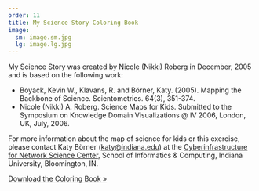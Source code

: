 ```yaml
---
order: 11
title: My Science Story Coloring Book
image:
  sm: image.sm.jpg
  lg: image.lg.jpg
---
```

My Science Story was created by Nicole (Nikki) Roberg in December, 2005 and is based on the following work:

* Boyack, Kevin W., Klavans, R. and Börner, Katy. (2005). Mapping the Backbone of Science. Scientometrics. 64(3), 351-374.
* Nicole (Nikki) A. Roberg. Science Maps for Kids. Submitted to the Symposium on Knowledge Domain Visualizations @ IV 2006, London, UK, July, 2006.

For more information about the map of science for kids or this exercise, please contact Katy Börner (katy@indiana.edu) at the [Cyberinfrastructure for Network Science Center](http://cns.iu.edu), School of Informatics & Computing, Indiana University, Bloomington, IN. 

[Download the Coloring Book »](/assets/content/learning-materials/my-science-story-coloring-book/coloring_book.pdf)